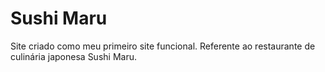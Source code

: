 # Sushi Maru
Site criado como meu primeiro site funcional. 
Referente ao restaurante de culinária japonesa Sushi Maru.
